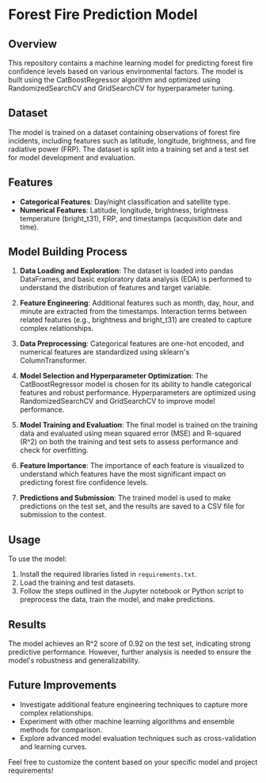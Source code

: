 # Forest Fire Prediction Model

## Overview

This repository contains a machine learning model for predicting forest fire confidence levels based on various environmental factors. The model is built using the CatBoostRegressor algorithm and optimized using RandomizedSearchCV and GridSearchCV for hyperparameter tuning.

## Dataset

The model is trained on a dataset containing observations of forest fire incidents, including features such as latitude, longitude, brightness, and fire radiative power (FRP). The dataset is split into a training set and a test set for model development and evaluation.

## Features

- **Categorical Features**: Day/night classification and satellite type.
- **Numerical Features**: Latitude, longitude, brightness, brightness temperature (bright_t31), FRP, and timestamps (acquisition date and time).

## Model Building Process

1. **Data Loading and Exploration**: The dataset is loaded into pandas DataFrames, and basic exploratory data analysis (EDA) is performed to understand the distribution of features and target variable.

2. **Feature Engineering**: Additional features such as month, day, hour, and minute are extracted from the timestamps. Interaction terms between related features (e.g., brightness and bright_t31) are created to capture complex relationships.

3. **Data Preprocessing**: Categorical features are one-hot encoded, and numerical features are standardized using sklearn's ColumnTransformer.

4. **Model Selection and Hyperparameter Optimization**: The CatBoostRegressor model is chosen for its ability to handle categorical features and robust performance. Hyperparameters are optimized using RandomizedSearchCV and GridSearchCV to improve model performance.

5. **Model Training and Evaluation**: The final model is trained on the training data and evaluated using mean squared error (MSE) and R-squared (R^2) on both the training and test sets to assess performance and check for overfitting.

6. **Feature Importance**: The importance of each feature is visualized to understand which features have the most significant impact on predicting forest fire confidence levels.

7. **Predictions and Submission**: The trained model is used to make predictions on the test set, and the results are saved to a CSV file for submission to the contest.

## Usage

To use the model:

1. Install the required libraries listed in `requirements.txt`.
2. Load the training and test datasets.
3. Follow the steps outlined in the Jupyter notebook or Python script to preprocess the data, train the model, and make predictions.

## Results

The model achieves an R^2 score of 0.92 on the test set, indicating strong predictive performance. However, further analysis is needed to ensure the model's robustness and generalizability.

## Future Improvements

- Investigate additional feature engineering techniques to capture more complex relationships.
- Experiment with other machine learning algorithms and ensemble methods for comparison.
- Explore advanced model evaluation techniques such as cross-validation and learning curves.


Feel free to customize the content based on your specific model and project requirements!
